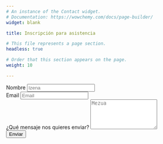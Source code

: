 ```yaml
---
# An instance of the Contact widget.
# Documentation: https://wowchemy.com/docs/page-builder/
widget: blank

title: Inscripción para asistencia

# This file represents a page section.
headless: true

# Order that this section appears on the page.
weight: 10

---
```


<form name="izenematea" method="post" data-netlify="true" action="/eu/thankyou/">
  <div class="form-group form-inline">
    <label class="sr-only" for="inputName">Nombre</label>
    <input type="text" name="name" class="form-control w-100" id="inputName" placeholder="Izena" required="">
  </div>
  <div class="form-group form-inline">
    <label class="sr-only" for="inputEmail">Email</label>
    <input type="email" name="email" class="form-control w-100" id="inputEmail" placeholder="Email" required="">
  </div>
  <div class="form-group">
    <label class="sr-only" for="inputMessage">¿Qué mensaje nos quieres enviar?</label>
    <textarea name="message" class="form-control" id="inputMessage" rows="5" placeholder="Mezua" required=""></textarea>
  </div>
  <button type="submit" class="btn btn-outline-primary px-3 py-2">Enviar</button>
</form>
